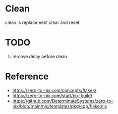 # Clean
clean is replacement clear and reset

# TODO
1. remove delay before clean

# Reference
- https://zero-to-nix.com/concepts/flakes/
- https://zero-to-nix.com/start/nix-build/
- https://github.com/DeterminateSystems/zero-to-nix/blob/main/nix/templates/pkg/cpp/flake.nix
